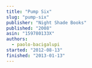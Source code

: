 ```yaml
---
title: "Pump Six"
slug: "pump-six"
publisher: "Night Shade Books"
published: "2008"
asin: "159780133X"
authors:
  - paolo-bacigalupi
started: "2012-08-13"
finished: "2013-01-13"
---
```

